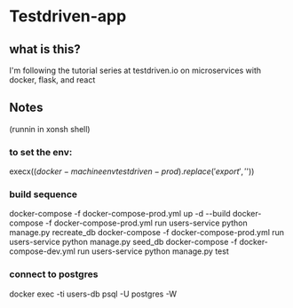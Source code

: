 # Testdriven-app

## what is this?

I'm following the tutorial series at testdriven.io on microservices with docker, flask, and react

## Notes

(runnin in xonsh shell)

### to set the env:
execx($(docker-machine env testdriven-prod).replace('export ', '$'))

### build sequence
docker-compose -f docker-compose-prod.yml up -d --build
docker-compose -f docker-compose-prod.yml run users-service python manage.py recreate_db
docker-compose -f docker-compose-prod.yml run users-service python manage.py seed_db
docker-compose -f docker-compose-dev.yml run users-service python manage.py test

### connect to postgres
docker exec -ti users-db psql -U postgres -W